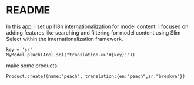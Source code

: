 # README

In this app, I set up I18n internationalization for model content. I focused on adding features like searching and filtering for model content using Slim Select within the internationalization framework.

```
key = 'sr'
MyModel.pluck(Arel.sql("translation->>'#{key}'"))
```
make some products: 
```
Product.create!(name:"peach", translation:{en:"peach",sr:"breskva"})
```